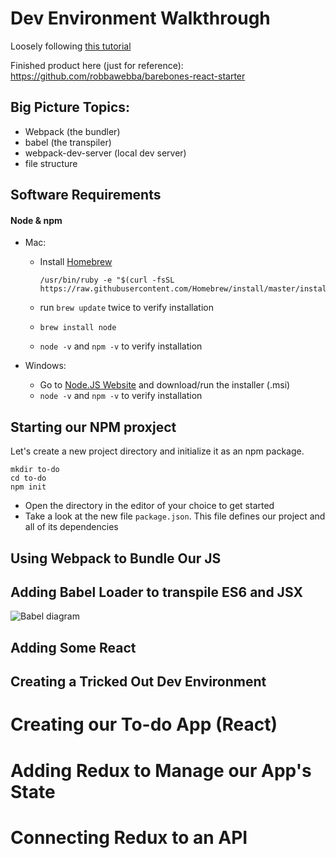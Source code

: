 # Dev Environment Walkthrough
Loosely following [this tutorial](https://www.codementor.io/tamizhvendan/beginner-guide-setup-reactjs-environment-npm-babel-6-webpack-du107r9zr)

Finished product here (just for reference): https://github.com/robbawebba/barebones-react-starter

## Big Picture Topics:
* Webpack (the bundler)
* babel (the transpiler)
* webpack-dev-server (local dev server)
* file structure 

## Software Requirements
#### Node & npm
* Mac:
  * Install [Homebrew](http://brew.sh/) 
  
    ```
    /usr/bin/ruby -e "$(curl -fsSL https://raw.githubusercontent.com/Homebrew/install/master/install)"
    ```

  * run `brew update` twice to verify installation
  * `brew install node`
  * `node -v` and `npm -v` to verify installation

* Windows:
  * Go to [Node.JS Website](https://nodejs.org/en/download/current/) and download/run the installer (.msi)
  * `node -v` and `npm -v` to verify installation

## Starting our NPM proxject
Let's create a new project directory and initialize it as an npm package.
    
  ```
  mkdir to-do
  cd to-do
  npm init
  ```

* Open the directory in the editor of your choice to get started
* Take a look at the new file `package.json`. This file defines our project and all of its dependencies

## Using Webpack to Bundle Our JS
## Adding Babel Loader to transpile ES6 and JSX
![Babel diagram](https://www.filepicker.io/api/file/uwXkbHtfRzueOW9FZOaP)
## Adding Some React
## Creating a Tricked Out Dev Environment

# Creating our To-do App (React)

# Adding Redux to Manage our App's State

# Connecting Redux to an API

